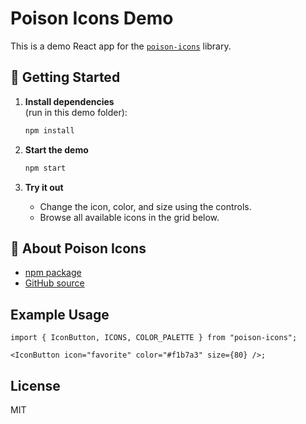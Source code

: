 # Poison Icons Demo

This is a demo React app for the [`poison-icons`](https://www.npmjs.com/package/poison-icons) library.

## 🚀 Getting Started

1. **Install dependencies**  
   (run in this demo folder):

   ```bash
   npm install
   ```

2. **Start the demo**

   ```bash
   npm start
   ```

3. **Try it out**

   - Change the icon, color, and size using the controls.
   - Browse all available icons in the grid below.

## 🧪 About Poison Icons

- [npm package](https://www.npmjs.com/package/poison-icons)
- [GitHub source](https://github.com/storyteller619/Buttons)

## Example Usage

```tsx
import { IconButton, ICONS, COLOR_PALETTE } from "poison-icons";

<IconButton icon="favorite" color="#f1b7a3" size={80} />;
```

## License

MIT